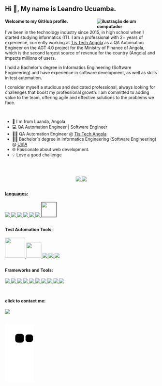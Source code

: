 ## Hi 👋, My name is Leandro Ucuamba.
#### Welcome to my GitHub profile.  <img src="https://raw.githubusercontent.com/MicaelliMedeiros/micaellimedeiros/master/image/computer-illustration.png" alt="ilustração de um computador" min-width="200px" max-width="200px" width="200px" align="right">

I've been in the technology industry since 2015, in high school when I started studying informatics (IT). I am a professional with 2+ years of experience, currently working at <a href="https://www.tistech.co.ao/">Tis Tech Angola</a> as a QA Automation Engineer on the AGT 4.0 project for the Ministry of Finance of Angola, which is the second largest source of revenue for the country (Angola) and impacts millions of users. 

I hold a Bachelor's degree in Informatics Engineering (Software Engineering) and have experience in software development, as well as skills in test automation.

I consider myself a studious and dedicated professional, always looking for challenges that boost my professional growth. I am committed to adding value to the team, offering agile and effective solutions to the problems we face.


<br>

- 🔰  I`m from Luanda, Angola
- 💻 QA Automation Engineer | Software Engineer
- 👨‍💻 QA Automation Engineer @ <a href="https://www.tistech.co.ao/">Tis Tech Angola</a>
- 👨‍🎓 Bachelor`s degree in Informatics Engineering (Software Engineering) @ <a href="http://197.234.119.70/index.aspx">UnIA</a>
- 🌐 Passionate about web development.
- 💡 Love a good challenge

<br><br>

<div align="center">
  <a href="https://github.com/LeandroUcuamba">
  <img height="180em" src="https://github-readme-stats.vercel.app/api?username=LeandroUcuamba&show_icons=true&theme=dracula&include_all_commits=true&count_private=true"/>
  <img height="180em" src="https://github-readme-stats.vercel.app/api/top-langs/?username=LeandroUcuamba&layout=compact&langs_count=7&theme=dracula"/>
</div>

##

#### languages:
<div>
    <a href="https://developer.mozilla.org/pt-BR/docs/Web/HTML">
      <img src="https://skillicons.dev/icons?i=html"/>
    </a>
    <a href="https://developer.mozilla.org/pt-BR/docs/Web/CSS">
      <img src="https://skillicons.dev/icons?i=css"/>
    </a>
    <a href="https://www.java.com/pt-BR/">
      <img src="https://skillicons.dev/icons?i=java"/>
    </a>
    <a href="https://developer.mozilla.org/pt-BR/docs/Web/JavaScript">
      <img src="https://skillicons.dev/icons?i=js"/>
    </a>
    <a href="https://www.typescriptlang.org/">
      <img src="https://skillicons.dev/icons?i=typescript"/>
    </a>
  <a href="https://www.python.org/">
      <img src="https://skillicons.dev/icons?i=python"/>
    <a href="">
      <img src="https://cdn.jsdelivr.net/gh/devicons/devicon@latest/icons/azuresqldatabase/azuresqldatabase-original.svg" width="50px" height="50px"/>
    </a>
</div>

##

#### Test Automation Tools:
<div>
    <a href="https://playwright.dev/">
      <img src="https://cdn.jsdelivr.net/gh/devicons/devicon@latest/icons/playwright/playwright-original.svg" width="66px" height="66px"/>
    </a>
    <a href="https://www.cypress.io/">
      <img src="https://cdn.jsdelivr.net/gh/devicons/devicon@latest/icons/cypressio/cypressio-original.svg" width="50px" height="50px"/>
    </a>
    <a href="https://www.selenium.dev/">
      <img src="https://skillicons.dev/icons?i=selenium"/>
    </a>
    <a href="https://www.postman.com/">
      <img src="https://skillicons.dev/icons?i=postman"/>
    </a>
    <a href="https://cucumber.io/docs/gherkin/">
      <img src="https://skillicons.dev/icons?i=gherkin"/>
    </a>
</div>


##

#### Frameworks and Tools:
<div>
    <a href="https://git-scm.com/">
      <img src="https://skillicons.dev/icons?i=git"/>
    </a>
    <a href="https://angular.dev/">
      <img src="https://skillicons.dev/icons?i=angular"/>
    </a>
    <a href="https://spring.io/projects/spring-boot">
      <img src="https://skillicons.dev/icons?i=spring"/>
    </a>
    <a href="https://www.jetbrains.com/idea/">
      <img src="https://skillicons.dev/icons?i=idea"/>
    </a>
    <a href="https://www.mysql.com/">
      <img src="https://skillicons.dev/icons?i=mysql"/>
    </a>
    <a href="https://www.postgresql.org/">
      <img src="https://skillicons.dev/icons?i=postgres"/>
    </a>
  <a href="https://www.docker.com/">
      <img src="https://skillicons.dev/icons?i=docker"/>
    </a>
    <a href="https://github.com/features/actions">
      <img src="https://skillicons.dev/icons?i=githubactions"/>
    </a>
    <a href="https://gitlab.com/gitlab-org">
      <img src="https://skillicons.dev/icons?i=gitlab"/>
    </a>
    <a href="https://code.visualstudio.com/">
      <img src="https://skillicons.dev/icons?i=vscode"/>
    </a>
</div>
<br/>
<div>
</div>

##


#### click to contact me:
<div>
    <a href="https://www.linkedin.com/in/leandrosantosucuamba/">
      <img src="https://skillicons.dev/icons?i=linkedin"/>
    </a>
</div>

##


![Snake animation](https://github.com/rafaballerini/rafaballerini/blob/output/github-contribution-grid-snake.svg)
